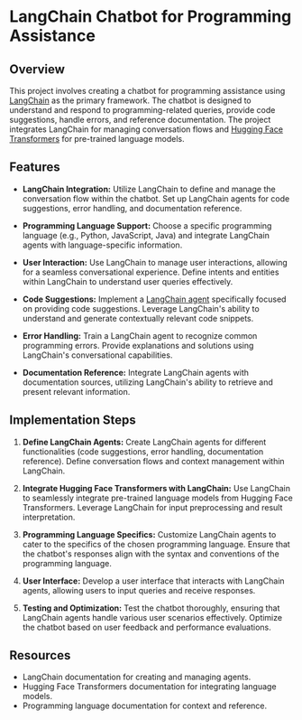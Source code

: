 # LangChain Chatbot for Programming Assistance

## Overview
This project involves creating a chatbot for programming assistance using [LangChain](https://python.langchain.com/docs/get_started/introduction) as the primary framework. The chatbot is designed to understand and respond to programming-related queries, provide code suggestions, handle errors, and reference documentation. The project integrates LangChain for managing conversation flows and [Hugging Face Transformers](https://huggingface.co/docs/transformers/index) for pre-trained language models.

## Features

- **LangChain Integration:** Utilize LangChain to define and manage the conversation flow within the chatbot. Set up LangChain agents for code suggestions, error handling, and documentation reference.

- **Programming Language Support:** Choose a specific programming language (e.g., Python, JavaScript, Java) and integrate LangChain agents with language-specific information.

- **User Interaction:** Use LangChain to manage user interactions, allowing for a seamless conversational experience. Define intents and entities within LangChain to understand user queries effectively.

- **Code Suggestions:** Implement a [LangChain agent](https://python.langchain.com/docs/modules/agents/) specifically focused on providing code suggestions. Leverage LangChain's ability to understand and generate contextually relevant code snippets.

- **Error Handling:** Train a LangChain agent to recognize common programming errors. Provide explanations and solutions using LangChain's conversational capabilities.

- **Documentation Reference:** Integrate LangChain agents with documentation sources, utilizing LangChain's ability to retrieve and present relevant information.

## Implementation Steps

1. **Define LangChain Agents:** Create LangChain agents for different functionalities (code suggestions, error handling, documentation reference). Define conversation flows and context management within LangChain.

2. **Integrate Hugging Face Transformers with LangChain:** Use LangChain to seamlessly integrate pre-trained language models from Hugging Face Transformers. Leverage LangChain for input preprocessing and result interpretation.

3. **Programming Language Specifics:** Customize LangChain agents to cater to the specifics of the chosen programming language. Ensure that the chatbot's responses align with the syntax and conventions of the programming language.

4. **User Interface:** Develop a user interface that interacts with LangChain agents, allowing users to input queries and receive responses.

5. **Testing and Optimization:** Test the chatbot thoroughly, ensuring that LangChain agents handle various user scenarios effectively. Optimize the chatbot based on user feedback and performance evaluations.

## Resources

- LangChain documentation for creating and managing agents.
- Hugging Face Transformers documentation for integrating language models.
- Programming language documentation for context and reference.


